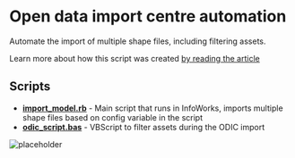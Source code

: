 # Open data import centre automation

Automate the import of multiple shape files, including filtering assets.

Learn more about how this script was created [by reading the article](https://www.linkedin.com/pulse/infoworks-ruby-script-using-open-data-import-centre-luke-butler/)

## Scripts

- **[import_model.rb](https://github.com/modelcreate/infoworks-ruby-scripts/blob/master/scripts/open_data_import_centre/import_model.rb)** - Main script that runs in InfoWorks, imports multiple shape files based on config variable in the script
- **[odic_script.bas](https://github.com/modelcreate/infoworks-ruby-scripts/blob/master/scripts/open_data_import_centre/odic_script.bas)** - VBScript to filter assets during the ODIC import

<img src="https://raw.githubusercontent.com/modelcreate/infoworks-ruby-scripts/master/imgs/ODIC.png" alt="placeholder" />
